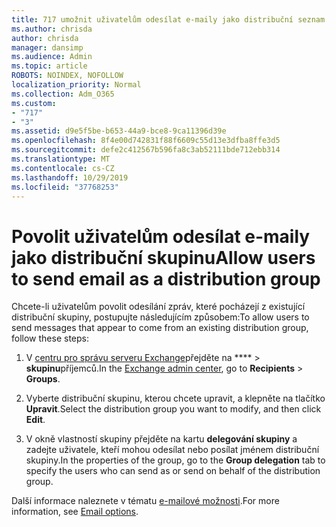 ```yaml
---
title: 717 umožnit uživatelům odesílat e-maily jako distribuční seznam
ms.author: chrisda
author: chrisda
manager: dansimp
ms.audience: Admin
ms.topic: article
ROBOTS: NOINDEX, NOFOLLOW
localization_priority: Normal
ms.collection: Adm_O365
ms.custom:
- "717"
- "3"
ms.assetid: d9e5f5be-b653-44a9-bce8-9ca11396d39e
ms.openlocfilehash: 8f4e00d742831f88f6609c55d13e3dfba8ffe3d5
ms.sourcegitcommit: defe2c412567b596fa8c3ab52111bde712ebb314
ms.translationtype: MT
ms.contentlocale: cs-CZ
ms.lasthandoff: 10/29/2019
ms.locfileid: "37768253"
---
```

# <a name="allow-users-to-send-email-as-a-distribution-group"></a><span data-ttu-id="3c693-102">Povolit uživatelům odesílat e-maily jako distribuční skupinu</span><span class="sxs-lookup"><span data-stu-id="3c693-102">Allow users to send email as a distribution group</span></span>

<span data-ttu-id="3c693-103">Chcete-li uživatelům povolit odesílání zpráv, které pocházejí z existující distribuční skupiny, postupujte následujícím způsobem:</span><span class="sxs-lookup"><span data-stu-id="3c693-103">To allow users to send messages that appear to come from an existing distribution group, follow these steps:</span></span>

1. <span data-ttu-id="3c693-104">V [centru pro správu serveru Exchange](https://outlook.office365.com/ecp/)přejděte na \*\*\*\* \> **skupinu**příjemců.</span><span class="sxs-lookup"><span data-stu-id="3c693-104">In the [Exchange admin center](https://outlook.office365.com/ecp/), go to **Recipients** \> **Groups**.</span></span>

2. <span data-ttu-id="3c693-105">Vyberte distribuční skupinu, kterou chcete upravit, a klepněte na tlačítko **Upravit**.</span><span class="sxs-lookup"><span data-stu-id="3c693-105">Select the distribution group you want to modify, and then click **Edit**.</span></span>

3. <span data-ttu-id="3c693-106">V okně vlastností skupiny přejděte na kartu **delegování skupiny** a zadejte uživatele, kteří mohou odesílat nebo posílat jménem distribuční skupiny.</span><span class="sxs-lookup"><span data-stu-id="3c693-106">In the properties of the group, go to the **Group delegation** tab to specify the users who can send as or send on behalf of the distribution group.</span></span>

<span data-ttu-id="3c693-107">Další informace naleznete v tématu [e-mailové možnosti](https://technet.microsoft.com/library/bb124513.aspx#groupdelegation).</span><span class="sxs-lookup"><span data-stu-id="3c693-107">For more information, see [Email options](https://technet.microsoft.com/library/bb124513.aspx#groupdelegation).</span></span>
